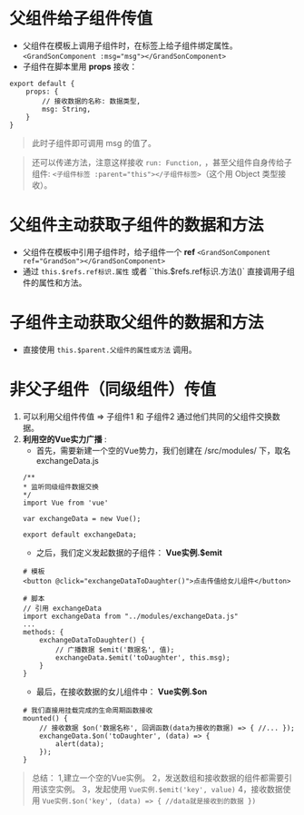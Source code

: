 # 父组件给子组件传值
* 父组件在模板上调用子组件时，在标签上给子组件绑定属性。 `<GrandSonComponent :msg="msg"></GrandSonComponent>`
* 子组件在脚本里用 **props** 接收： 
```
export default {
    props: {
        // 接收数据的名称: 数据类型,
        msg: String,
    }
}
```
> 此时子组件即可调用 msg 的值了。

> 还可以传递方法，注意这样接收 `run: Function,` ，甚至父组件自身传给子组件: `<子组件标签 :parent="this"></子组件标签>`（这个用 Object 类型接收）。

# 父组件主动获取子组件的数据和方法
* 父组件在模板中引用子组件时，给子组件一个 **ref** `<GrandSonComponent ref="GrandSon"></GrandSonComponent>`
* 通过 `this.$refs.ref标识.属性` 或者 ``this.$refs.ref标识.方法()` 直接调用子组件的属性和方法。

# 子组件主动获取父组件的数据和方法
* 直接使用 `this.$parent.父组件的属性或方法` 调用。

# 非父子组件（同级组件）传值
1. 可以利用父组件传值 => 子组件1 和 子组件2 通过他们共同的父组件交换数据。
2. **利用空的Vue实力广播** : 
    * 首先，需要新建一个空的Vue势力，我们创建在 /src/modules/ 下，取名 exchangeData.js
    ```
    /**
    * 监听同级组件数据交换
    */
    import Vue from 'vue'

    var exchangeData = new Vue();

    export default exchangeData;
    ```
    * 之后，我们定义发起数据的子组件： **Vue实例.$emit**
    ```
    # 模板
    <button @click="exchangeDataToDaughter()">点击传值给女儿组件</button>

    # 脚本
    // 引用 exchangeData
    import exchangeData from "../modules/exchangeData.js"
    ...
    methods: {
        exchangeDataToDaughter() {
            // 广播数据 $emit('数据名', 值);
            exchangeData.$emit('toDaughter', this.msg);
        }
    }
    ```
    * 最后，在接收数据的女儿组件中： **Vue实例.$on**
    ```
    # 我们直接用挂载完成的生命周期函数接收
    mounted() {
        // 接收数据 $on('数据名称', 回调函数(data为接收的数据) => { //... });
        exchangeData.$on('toDaughter', (data) => {
            alert(data);
        });
    }
    ```

> 总结： 1,建立一个空的Vue实例。 2，发送数组和接收数据的组件都需要引用该空实例。 3，发起使用 `Vue实例.$emit('key', value)` 4，接收数据使用 `Vue实例.$on('key', (data) => { //data就是接收到的数据 })`
